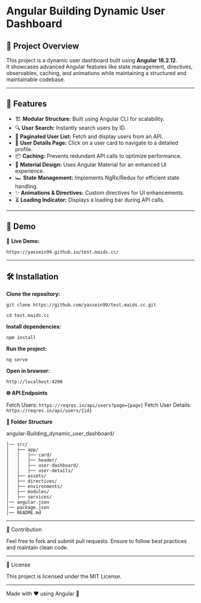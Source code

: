 # Angular Building Dynamic User Dashboard

## 📌 Project Overview

This project is a dynamic user dashboard built using **Angular 18.2.12**.  
It showcases advanced Angular features like state management, directives, observables, caching, and animations while maintaining a structured and maintainable codebase.

---



## 🚀 Features

- 🏗 **Modular Structure:** Built using Angular CLI for scalability.  
- 🔍 **User Search:** Instantly search users by ID.  
- 📄 **Paginated User List:** Fetch and display users from an API.  
- 🔗 **User Details Page:** Click on a user card to navigate to a detailed profile.  
- 📦 **Caching:** Prevents redundant API calls to optimize performance.  
- 🎨 **Material Design:** Uses Angular Material for an enhanced UI experience.  
- 🏎 **State Management:** Implements NgRx/Redux for efficient state handling.  
- ✨ **Animations & Directives:** Custom directives for UI enhancements.  
- ⏳ **Loading Indicator:** Displays a loading bar during API calls.  

---

## 🎥 Demo

🔗 **Live Demo:** 

`https://yassein99.github.io/test.maids.cc/`

---

## 🛠 Installation

**Clone the repository:**

`git clone https://github.com/yassein99/test.maids.cc.git`

`cd test.maids.cc`


**Install dependencies:**

`npm install`



**Run the project:**

`ng serve`

**Open in browser:**

`http://localhost:4200`


**🌐 API Endpoints**

Fetch Users: `https://reqres.in/api/users?page={page}`
Fetch User Details: `https://reqres.in/api/users/{id}`


**📂 Folder Structure**

angular-Building_dynamic_user_dashboard/
```
│── src/
│   ├── app/
│   │   ├── card/
│   │   ├── header/
│   │   ├── user-dashboard/
│   │   ├── user-details/
│   ├── assets/
│   ├── directives/
│   ├── environments/
│   ├── modules/
│   ├── services/
│── angular.json
│── package.json
│── README.md
```



---

🤝 Contribution

Feel free to fork and submit pull requests. Ensure to follow best practices and maintain clean code.

---

📄 License

This project is licensed under the MIT License.

---

Made with ❤️ using Angular 🚀
